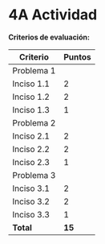 # 4A Actividad

**Criterios de evaluación:**

| Criterio        | Puntos       |
| --------------- | ------------ |
| Problema 1      |              |
| Inciso 1.1      | 2            |
| Inciso 1.2      | 2            |
| Inciso 1.3      | 1            |
| Problema 2      |              |
| Inciso 2.1      | 2            |
| Inciso 2.2      | 2            |
| Inciso 2.3      | 1            |
| Problema 3      |              |
| Inciso 3.1      | 2            |
| Inciso 3.2      | 2            |
| Inciso 3.3      | 1            |
| **Total** | **15** |
